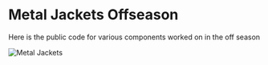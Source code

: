 # Metal Jackets Offseason

Here is the public code for various components worked on in the off season

![Metal Jackets](http://metaljackets.org/uploads/9/6/7/7/96773136/background-images/324136902.jpg)
